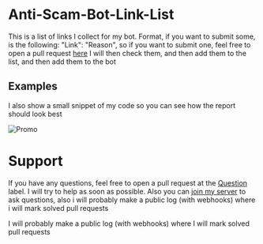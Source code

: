 # Anti-Scam-Bot-Link-List
This is a list of links I collect for my bot. Format, if you want to submit some, is the following: "Link": "Reason", so if you want to submit one, feel free to open a pull request [here](https://github.com/2Lost4This/Anti-Scam-Bot-Link-List/labels/Submit%20Link)
I will then check them, and then add them to the list, and then add them to the bot
## Examples 
I also show a small snippet of my code so you can see how the report should look best

![Promo](https://cdn.discordapp.com/attachments/930541461353668668/930589813185343528/unknown.png)



# Support
If you have any questions, feel free to open a pull request at the [Question](https://github.com/2Lost4This/Anti-Scam-Bot-Link-List/labels/question) label. 
I will try to help as soon as possible. Also you can [join my server](https://discord.gg/4Q87pfTWqC) to ask questions, also i will probably make a public log (with webhooks) where i will mark solved pull requests

I will probably make a public log (with webhooks) where I will mark solved pull requests
